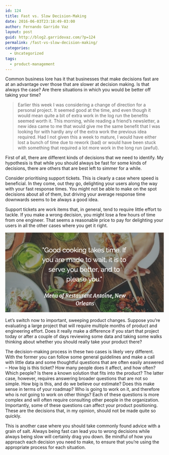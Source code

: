 ```yaml
---
id: 124
title: Fast vs. Slow Decision-Making
date: 2016-06-03T23:18:49-03:00
author: Fernando Garrido Vaz
layout: post
guid: http://blog2.garridovaz.com/?p=124
permalink: /fast-vs-slow-decision-making/
categories:
  - Uncategorized
tags:
  - product-management
---
```

Common business lore has it that businesses that make decisions fast are at an advantage over those that are slower at decision making. Is that always the case? Are there situations in which you would be better off taking your time? 

> Earlier this week I was considering a change of direction for a personal project. It seemed good at the time, and even though it would mean quite a bit of extra work in the log run the benefits seemed worth it. This morning, while reading a friend&#8217;s newsletter, a new idea came to me that would give me the same benefit that I was looking for with hardly any of the extra work the previous idea required. Had I not given this a week to mature, I would have either lost a bunch of time due to rework (bad) or would have been stuck with something that required a lot more work in the long run (awful).

First of all, there are different kinds of decisions that we need to identify. My hypothesis is that while you should always be fast for some kinds of decisions, there are others that are best left to simmer for a while.

Consider prioritising support tickets. This is clearly a case where speed is beneficial. In they come, out they go, delighting your users along the way with your fast response times. You might not be able to make on the spot decisions about all of them, but driving your average response time downwards seems to be always a good idea. 

Support tickets are work items that, in general, tend to require little effort to tackle. If you make a wrong decision, you might lose a few hours of time from one engineer. That seems a reasonable price to pay for delighting your users in all the other cases where you get it right. 

![Good cooking takes time.](/wp-content/uploads/2017/07/good-cooking-takes-time-1024x512.png) 

Let&#8217;s switch now to important, sweeping product changes. Suppose you&#8217;re evaluating a large project that will require multiple months of product and engineering effort. Does it really make a difference if you start that project today or after a couple of days reviewing some data and taking some walks thinking about whether you should really take your product there?

The decision-making process in these two cases is likely very different. With the former you can follow some general guidelines and make a call with little data and some thoughtful questions that are often easily answered &#8211; How big is this ticket? How many people does it affect, and how often? Which people? Is there a known solution that fits into the product? The latter case, however, requires answering broader questions that are not so simple. How big is this, and do we believe our estimate? Does this make sense in terms of your roadmap? Who is going to work on it, and therefore who is _not_ going to work on other things? Each of these questions is more complex and will often require consulting other people in the organization. Importantly, some of these questions can affect your product positioning. These are the decisions that, in my opinion, should not be made quite so quickly.

This is another case where you should take commonly found advice with a grain of salt. Always being fast can lead you to wrong decisions while always being slow will certainly drag you down. Be mindful of how you approach each decision you need to make, to ensure that you&#8217;re using the appropriate process for each situation.